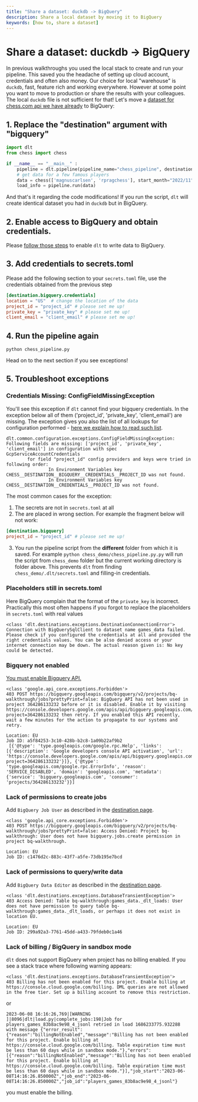 ```yaml
---
title: "Share a dataset: duckdb -> BigQuery"
description: Share a local dataset by moving it to BigQuery
keywords: [how to, share a dataset]
---
```


# Share a dataset: duckdb -> BigQuery
In previous walkthroughs you used the local stack to create and run your pipeline. This saved you the headache of setting up cloud account, credentials and often also money. Our choice for local "warehouse" is `duckdb`, fast, feature rich and working everywhere. However at some point you want to move to production or share the results with your colleagues. The local `duckdb` file is not sufficient for that! Let's move a [dataset for chess.com api we have already](run-a-pipeline.md) to BigQuery:

## 1. Replace the "destination" argument with "bigquery"
```python
import dlt
from chess import chess

if __name__ == "__main__" :
    pipeline = dlt.pipeline(pipeline_name="chess_pipeline", destination='bigquery', dataset_name="games_data")
    # get data for a few famous players
    data = chess(['magnuscarlsen', 'rpragchess'], start_month="2022/11", end_month="2022/12")
    load_info = pipeline.run(data)
```
And that's it regarding the code modifications! If you run the script, `dlt` will create identical dataset you had in `duckdb` but in BigQuery.

## 2. Enable access to BigQuery and obtain credentials.
Please [follow those steps](../dlt-ecosystem/destinations/bigquery.md) to enable `dlt` to write data to BigQuery.

## 3. Add credentials to secrets.toml
Please add the following section to your `secrets.toml` file, use the credentials obtained from the previous step
```toml
[destination.bigquery.credentials]
location = "US"  # change the location of the data
project_id = "project_id" # please set me up!
private_key = "private_key" # please set me up!
client_email = "client_email" # please set me up!
```


## 4. Run the pipeline again
```
python chess_pipeline.py
```
Head on to the next section if you see exceptions!

## 5. Troubleshoot exceptions

### Credentials Missing: ConfigFieldMissingException
You'll see this exception if `dlt` cannot find your bigquery credentials. In the exception below all of them ('project_id', 'private_key', 'client_email') are missing. The exception gives you also the list of all lookups for configuration performed - [here we explain how to read such list](run-a-pipeline.md#missing-secret-or-configuration-values).
```
dlt.common.configuration.exceptions.ConfigFieldMissingException: Following fields are missing: ['project_id', 'private_key', 'client_email'] in configuration with spec GcpServiceAccountCredentials
        for field "project_id" config providers and keys were tried in following order:
                In Environment Variables key CHESS__DESTINATION__BIGQUERY__CREDENTIALS__PROJECT_ID was not found.
                In Environment Variables key CHESS__DESTINATION__CREDENTIALS__PROJECT_ID was not found.
```
The most common cases for the exception:
1. The secrets are not in `secrets.toml` at all
2. The are placed in wrong section. For example the fragment below will not work:
```toml
[destination.bigquery]
project_id = "project_id" # please set me up!
```
3. You run the pipeline script from the **different** folder from which it is saved. For example `python chess_demo/chess_pipeline.py.py` will run the script from `chess_demo` folder but the current working directory is folder above. This prevents `dlt` from finding `chess_demo/.dlt/secrets.toml` and filling-in credentials.

### Placeholders still in secrets.toml
Here BigQuery complain that the format of the `private_key` is incorrect. Practically this most often happens if you forgot to replace the placeholders in `secrets.toml` with real values

```
<class 'dlt.destinations.exceptions.DestinationConnectionError'>
Connection with BigQuerySqlClient to dataset name games_data failed. Please check if you configured the credentials at all and provided the right credentials values. You can be also denied access or your internet connection may be down. The actual reason given is: No key could be detected.
```

### Bigquery not enabled
[You must enable Bigquery API.](https://console.cloud.google.com/apis/dashboard)
```
<class 'google.api_core.exceptions.Forbidden'>
403 POST https://bigquery.googleapis.com/bigquery/v2/projects/bq-walkthrough/jobs?prettyPrint=false: BigQuery API has not been used in project 364286133232 before or it is disabled. Enable it by visiting https://console.developers.google.com/apis/api/bigquery.googleapis.com/overview?project=364286133232 then retry. If you enabled this API recently, wait a few minutes for the action to propagate to our systems and retry.

Location: EU
Job ID: a5f84253-3c10-428b-b2c8-1a09b22af9b2
 [{'@type': 'type.googleapis.com/google.rpc.Help', 'links': [{'description': 'Google developers console API activation', 'url': 'https://console.developers.google.com/apis/api/bigquery.googleapis.com/overview?project=364286133232'}]}, {'@type': 'type.googleapis.com/google.rpc.ErrorInfo', 'reason': 'SERVICE_DISABLED', 'domain': 'googleapis.com', 'metadata': {'service': 'bigquery.googleapis.com', 'consumer': 'projects/364286133232'}}]
 ```

### Lack of permissions to create jobs
Add `BigQuery Job User` as described in the [destination page](../dlt-ecosystem/destinations/bigquery.md).
```
<class 'google.api_core.exceptions.Forbidden'>
403 POST https://bigquery.googleapis.com/bigquery/v2/projects/bq-walkthrough/jobs?prettyPrint=false: Access Denied: Project bq-walkthrough: User does not have bigquery.jobs.create permission in project bq-walkthrough.

Location: EU
Job ID: c1476d2c-883c-43f7-a5fe-73db195e7bcd
```

### Lack of permissions to query/write data
Add `BigQuery Data Editor` as described in the [destination page](../dlt-ecosystem/destinations/bigquery.md).
```
<class 'dlt.destinations.exceptions.DatabaseTransientException'>
403 Access Denied: Table bq-walkthrough:games_data._dlt_loads: User does not have permission to query table bq-walkthrough:games_data._dlt_loads, or perhaps it does not exist in location EU.

Location: EU
Job ID: 299a92a3-7761-45dd-a433-79fdeb0c1a46
```

### Lack of billing / BigQuery in sandbox mode
`dlt` does not support BigQuery when project has no billing enabled. If you see a stack trace where following warning appears:
```
<class 'dlt.destinations.exceptions.DatabaseTransientException'>
403 Billing has not been enabled for this project. Enable billing at https://console.cloud.google.com/billing. DML queries are not allowed in the free tier. Set up a billing account to remove this restriction.
```
or

```
2023-06-08 16:16:26,769|[WARNING              ]|8096|dlt|load.py|complete_jobs:198|Job for players_games_83b8ac9e98_4_jsonl retried in load 1686233775.932288 with message {"error_result":{"reason":"billingNotEnabled","message":"Billing has not been enabled for this project. Enable billing at https://console.cloud.google.com/billing. Table expiration time must be less than 60 days while in sandbox mode."},"errors":[{"reason":"billingNotEnabled","message":"Billing has not been enabled for this project. Enable billing at https://console.cloud.google.com/billing. Table expiration time must be less than 60 days while in sandbox mode."}],"job_start":"2023-06-08T14:16:26.850000Z","job_end":"2023-06-08T14:16:26.850000Z","job_id":"players_games_83b8ac9e98_4_jsonl"}
```
you must enable the billing.